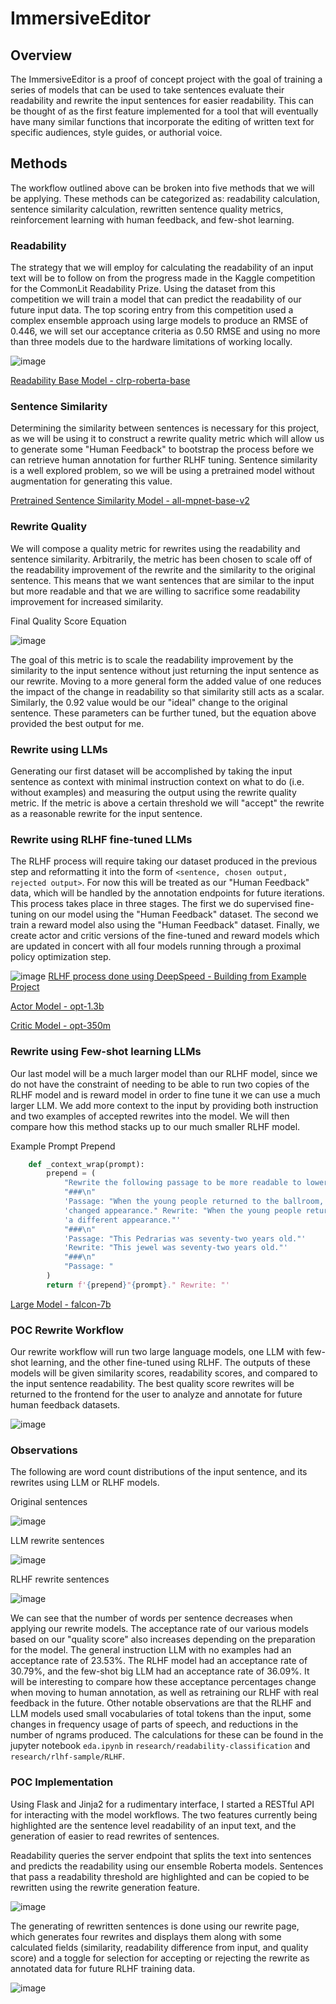 # ImmersiveEditor

## Overview

The ImmersiveEditor is a proof of concept project with the goal of training a series of models that can be used to take sentences evaluate their readability and rewrite the input sentences for easier readability. This can be thought of as the first feature implemented for a tool that will eventually have many similar functions that incorporate the editing of written text for specific audiences, style guides, or authorial voice.

## Methods

The workflow outlined above can be broken into five methods that we will be applying. These methods can be categorized as: readability calculation, sentence similarity calculation, rewritten sentence quality metrics, reinforcement learning with human feedback, and few-shot learning.

### Readability

The strategy that we will employ for calculating the readability of an input text will be to follow on from the progress made in the Kaggle competition for the CommonLit Readability Prize. Using the dataset from this competition we will train a model that can predict the readability of our future input data. The top scoring entry from this competition used a complex ensemble approach using large models to produce an RMSE of 0.446, we will set our acceptance criteria as 0.50 RMSE and using no more than three models due to the hardware limitations of working locally.

![image](./assets/readability_workflow.png)

[Readability Base Model - clrp-roberta-base](https://www.kaggle.com/datasets/maunish/clrp-roberta-base)

### Sentence Similarity

Determining the similarity between sentences is necessary for this project, as we will be using it to construct a rewrite quality metric which will allow us to generate some "Human Feedback" to bootstrap the process before we can retrieve human annotation for further RLHF tuning. Sentence similarity is a well explored problem, so we will be using a pretrained model without augmentation for generating this value.

[Pretrained Sentence Similarity Model - all-mpnet-base-v2](https://huggingface.co/sentence-transformers/all-mpnet-base-v2)

### Rewrite Quality

We will compose a quality metric for rewrites using the readability and sentence similarity. Arbitrarily, the metric has been chosen to scale off of the readability improvement of the rewrite and the similarity to the original sentence. This means that we want sentences that are similar to the input but more readable and that we are willing to sacrifice some readability improvement for increased similarity.

Final Quality Score Equation

![image](./assets/quality_score.png)

The goal of this metric is to scale the readability improvement by the similarity to the input sentence without just returning the input sentence as our rewrite. Moving to a more general form the added value of one reduces the impact of the change in readability so that similarity still acts as a scalar. Similarly, the 0.92 value would be our "ideal" change to the original sentence. These parameters can be further tuned, but the equation above provided the best output for me. 

### Rewrite using LLMs

Generating our first dataset will be accomplished by taking the input sentence as context with minimal instruction context on what to do (i.e. without examples) and measuring the output using the rewrite quality metric. If the metric is above a certain threshold we will "accept" the rewrite as a reasonable rewrite for the input sentence.

### Rewrite using RLHF fine-tuned LLMs

The RLHF process will require taking our dataset produced in the previous step and reformatting it into the form of `<sentence, chosen output, rejected output>`. For now this will be treated as our "Human Feedback" data, which will be handled by the annotation endpoints for future iterations. This process takes place in three stages. The first we do supervised fine-tuning on our model using the "Human Feedback" dataset. The second we train a reward model also using the "Human Feedback" dataset. Finally, we create actor and critic versions of the fine-tuned and reward models which are updated in concert with all four models running through a proximal policy optimization step.

![image](./assets/ppo_trainer.png)
[RLHF process done using DeepSpeed - Building from Example Project](https://github.com/microsoft/DeepSpeedExamples/tree/master/applications/DeepSpeed-Chat)

[Actor Model - opt-1.3b](https://huggingface.co/facebook/opt-1.3b)

[Critic Model - opt-350m](https://huggingface.co/facebook/opt-350m)

### Rewrite using Few-shot learning LLMs

Our last model will be a much larger model than our RLHF model, since we do not have the constraint of needing to be able to run two copies of the RLHF model and is reward model in order to fine tune it we can use a much larger LLM. We add more context to the input by providing both instruction and two examples of accepted rewrites into the model. We will then compare how this method stacks up to our much smaller RLHF model.

Example Prompt Prepend
```python
    def _context_wrap(prompt):
        prepend = (
            "Rewrite the following passage to be more readable to lower grade level readers."
            "###\n"
            'Passage: "When the young people returned to the ballroom, it presented a decidedly '
            'changed appearance." Rewrite: "When the young people returned to the ballroom, it had '
            'a different appearance."'
            "###\n"
            'Passage: "This Pedrarias was seventy-two years old."'
            'Rewrite: "This jewel was seventy-two years old."'
            "###\n"
            "Passage: "
        )
        return f'{prepend}"{prompt}." Rewrite: "'
```

[Large Model - falcon-7b](https://huggingface.co/tiiuae/falcon-7b)

### POC Rewrite Workflow

Our rewrite workflow will run two large language models, one LLM with few-shot learning, and the other fine-tuned using RLHF. The outputs of these models will be given similarity scores, readability scores, and compared to the input sentence readability. The best quality score rewrites will be returned to the frontend for the user to analyze and annotate for future human feedback datasets. 

![image](./assets/rewrite_workflow.png)

### Observations

The following are word count distributions of the input sentence, and its rewrites using LLM or RLHF models.

Original sentences

![image](./assets/input_wc_graph.png)

LLM rewrite sentences

![image](./assets/llm_wc_graph.png)

RLHF rewrite sentences

![image](./assets/rlhf_wc_graph.png)

We can see that the number of words per sentence decreases when applying our rewrite models. The acceptance rate of our various models based on our "quality score" also increases depending on the preparation for the model. The general instruction LLM with no examples had an acceptance rate of 23.53%. The RLHF model had an acceptance rate of 30.79%, and the few-shot big LLM had an acceptance rate of 36.09%. It will be interesting to compare how these acceptance percentages change when moving to human annotation, as well as retraining our RLHF with real feedback in the future. Other notable observations are that the RLHF and LLM models used small vocabularies of total tokens than the input, some changes in frequency usage of parts of speech, and reductions in the number of ngrams produced. The calculations for these can be found in the jupyter notebook `eda.ipynb` in `research/readability-classification` and `research/rlhf-sample/RLHF`.

### POC Implementation

Using Flask and Jinja2 for a rudimentary interface, I started a RESTful API for interacting with the model workflows. The two features currently being highlighted are the sentence level readability of an input text, and the generation of easier to read rewrites of sentences.

Readability queries the server endpoint that splits the text into sentences and predicts the readability using our ensemble Roberta models. Sentences that pass a readability threshold are highlighted and can be copied to be rewritten using the rewrite generation feature.

![image](./assets/readability_page.png)

The generating of rewritten sentences is done using our rewrite page, which generates four rewrites and displays them along with some calculated fields (similarity, readability difference from input, and quality score) and a toggle for selection for accepting or rejecting the rewrite as annotated data for future RLHF training data.

![image](./assets/rewrite_page.png)